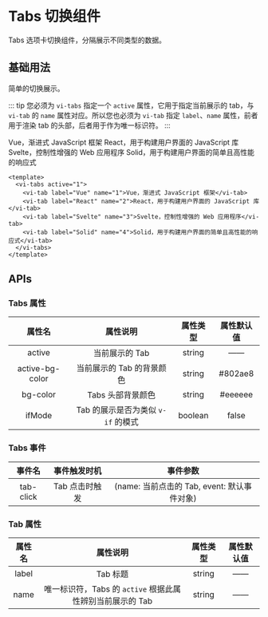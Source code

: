 # Tabs 切换组件

Tabs 选项卡切换组件，分隔展示不同类型的数据。

## 基础用法

简单的切换展示。

::: tip
您必须为 `vi-tabs` 指定一个 `active` 属性，它用于指定当前展示的 tab，与 `vi-tab` 的 `name` 属性对应。所以您也必须为 `vi-tab` 指定 `label`、`name` 属性，前者用于渲染 tab 的头部，后者用于作为唯一标识符。
:::

<div class="examples">
  <vi-tabs active="1" bg-color="var(--border-color)">
    <vi-tab label="Vue" name="1">Vue，渐进式 JavaScript 框架</vi-tab>
    <vi-tab label="React" name="2">React，用于构建用户界面的 JavaScript 库</vi-tab>
    <vi-tab label="Svelte" name="3">Svelte，控制性增强的 Web 应用程序</vi-tab>
    <vi-tab label="Solid" name="4">Solid，用于构建用户界面的简单且高性能的响应式</vi-tab>
  </vi-tabs>
</div>

```vue
<template>
  <vi-tabs active="1">
    <vi-tab label="Vue" name="1">Vue，渐进式 JavaScript 框架</vi-tab>
    <vi-tab label="React" name="2">React，用于构建用户界面的 JavaScript 库</vi-tab>
    <vi-tab label="Svelte" name="3">Svelte，控制性增强的 Web 应用程序</vi-tab>
    <vi-tab label="Solid" name="4">Solid，用于构建用户界面的简单且高性能的响应式</vi-tab>
  </vi-tabs>
</template>
```

## APIs

### Tabs 属性

| 属性名 | 属性说明 | 属性类型 | 属性默认值 |
| :---: | :---: | :---: | :---: |
| active | 当前展示的 Tab | string | —— |
| active-bg-color | 当前展示的 Tab 的背景颜色 | string | #802ae8 |
| bg-color | Tabs 头部背景颜色 | string | #eeeeee |
| ifMode | Tab 的展示是否为类似 `v-if` 的模式 | boolean | false |

### Tabs 事件

| 事件名 | 事件触发时机 | 事件参数 |
| :---: | :---: | :---: |
| tab-click | Tab 点击时触发 | (name: 当前点击的 Tab, event: 默认事件对象) |

### Tab 属性

| 属性名 | 属性说明 | 属性类型 | 属性默认值 |
| :---: | :---: | :---: | :---: |
| label | Tab 标题 | string | —— |
| name | 唯一标识符，Tabs 的 `active` 根据此属性辨别当前展示的 Tab | string | —— |


